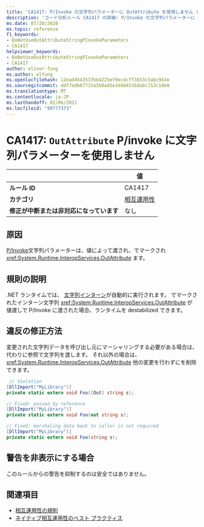 ```yaml
---
title: 'CA1417: P/Invoke の文字列パラメーターに OutAttribute を使用しません (コード分析)'
description: 'コード分析ルール CA1417 の詳細: P/Invoke の文字列パラメーターに OutAttribute を使用しない'
ms.date: 07/20/2020
ms.topic: reference
f1_keywords:
- DoNotUseOutAttributeStringPInvokeParameters
- CA1417
helpviewer_keywords:
- DoNotUseOutAttributeStringPInvokeParameters
- CA1417
author: elinor-fung
ms.author: elfung
ms.openlocfilehash: 12ead4543537bb4225ef9ec4cff3833c5abc943e
ms.sourcegitcommit: ddf7edb67715a5b9a45e3dd44536dabc153c1de0
ms.translationtype: MT
ms.contentlocale: ja-JP
ms.lasthandoff: 02/06/2021
ms.locfileid: "99777373"
---
```

# <a name="ca1417-do-not-use-outattribute-on-string-parameters-for-pinvokes"></a>CA1417: `OutAttribute` P/invoke に文字列パラメーターを使用しません

| | 値 |
|-|-|
| **ルール ID** |CA1417|
| **カテゴリ** |[相互運用性](interoperability-warnings.md)|
| **修正が中断または非対応になっています** |なし|

## <a name="cause"></a>原因

[P/Invoke](../../../standard/native-interop/pinvoke.md)文字列パラメーターは、値によって渡され、でマークされ <xref:System.Runtime.InteropServices.OutAttribute> ます。

## <a name="rule-description"></a>規則の説明

.NET ランタイムでは、 [文字列インターン](/dotnet/api/system.string.intern#remarks)が自動的に実行されます。 でマークされたインターン文字列 <xref:System.Runtime.InteropServices.OutAttribute> が値渡しで P/Invoke に渡された場合、ランタイムを destabilized できます。

## <a name="how-to-fix-violations"></a>違反の修正方法

変更された文字列データを呼び出し元にマーシャリングする必要がある場合は、代わりに参照で文字列を渡します。 それ以外の場合は、 <xref:System.Runtime.InteropServices.OutAttribute> 他の変更を行わずにを削除できます。

```csharp
 // Violation
[DllImport("MyLibrary")]
private static extern void Foo([Out] string s);

// Fixed: passed by reference
[DllImport("MyLibrary")]
private static extern void Foo(out string s);

// Fixed: marshaling data back to caller is not required
[DllImport("MyLibrary")]
private static extern void Foo(string s);
```

## <a name="when-to-suppress-warnings"></a>警告を非表示にする場合

このルールからの警告を抑制するのは安全ではありません。

## <a name="see-also"></a>関連項目

- [相互運用性の規則](interoperability-warnings.md)
- [ネイティブ相互運用性のベスト プラクティス](../../../standard/native-interop/best-practices.md)

